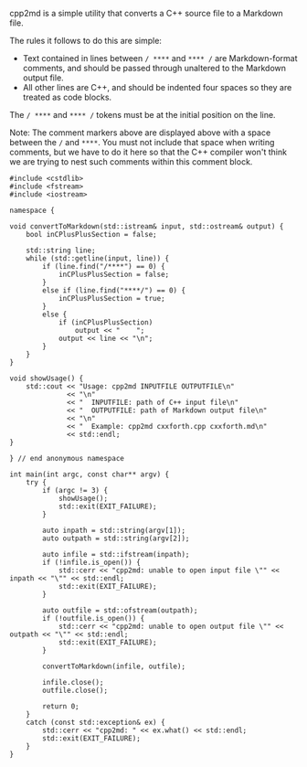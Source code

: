 
cpp2md is a simple utility that converts a C++ source file to a Markdown file.

The rules it follows to do this are simple:

- Text contained in lines between `/ ****` and `**** /` are Markdown-format comments, and should be passed through unaltered to the Markdown output file.
- All other lines are C++, and should be indented four spaces so they are treated as code blocks.

The `/ ****` and `**** /` tokens must be at the initial position on the line.

Note: The comment markers above are displayed above with a space between the
`/` and `****`.  You must not include that space when writing comments, but we
have to do it here so that the C++ compiler won't think we are trying to nest
such comments within this comment block.

    
    #include <cstdlib>
    #include <fstream>
    #include <iostream>
    
    namespace {
    
    void convertToMarkdown(std::istream& input, std::ostream& output) {
        bool inCPlusPlusSection = false;
    
        std::string line;
        while (std::getline(input, line)) {
            if (line.find("/****") == 0) {
                inCPlusPlusSection = false;
            }
            else if (line.find("****/") == 0) {
                inCPlusPlusSection = true;
            }
            else {
                if (inCPlusPlusSection)
                    output << "    ";
                output << line << "\n";
            }   
        }
    }
    
    void showUsage() {
        std::cout << "Usage: cpp2md INPUTFILE OUTPUTFILE\n"
                  << "\n"
                  << "  INPUTFILE: path of C++ input file\n"
                  << "  OUTPUTFILE: path of Markdown output file\n"
                  << "\n"
                  << "  Example: cpp2md cxxforth.cpp cxxforth.md\n"
                  << std::endl;
    }
    
    } // end anonymous namespace
    
    int main(int argc, const char** argv) {
        try {
            if (argc != 3) {
                showUsage();
                std::exit(EXIT_FAILURE);
            }
    
            auto inpath = std::string(argv[1]);
            auto outpath = std::string(argv[2]);
            
            auto infile = std::ifstream(inpath);
            if (!infile.is_open()) {
                std::cerr << "cpp2md: unable to open input file \"" << inpath << "\"" << std::endl;
                std::exit(EXIT_FAILURE);
            }
    
            auto outfile = std::ofstream(outpath);
            if (!outfile.is_open()) {
                std::cerr << "cpp2md: unable to open output file \"" << outpath << "\"" << std::endl;
                std::exit(EXIT_FAILURE);
            }
    
            convertToMarkdown(infile, outfile);
    
            infile.close();
            outfile.close();
    
            return 0;
        }
        catch (const std::exception& ex) {
            std::cerr << "cpp2md: " << ex.what() << std::endl;
            std::exit(EXIT_FAILURE);
        }
    }
    
